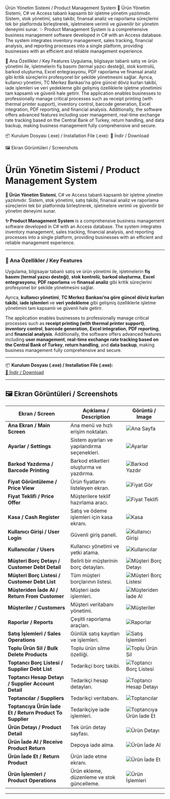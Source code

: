 Ürün Yönetim Sistemi / Product Management System
🌟 Ürün Yönetim Sistemi, C# ve Access tabanlı kapsamlı bir işletme yönetim yazılımıdır. Sistem, stok yönetimi, satış takibi, finansal analiz ve raporlama süreçlerini tek bir platformda birleştirerek, işletmelere verimli ve güvenilir bir yönetim deneyimi sunar.
✨ Product Management System is a comprehensive business management software developed in C# with an Access database. The system integrates inventory management, sales tracking, financial analysis, and reporting processes into a single platform, providing businesses with an efficient and reliable management experience.

🚀 Ana Özellikler / Key Features
Uygulama, bilgisayar tabanlı satış ve ürün yönetimi ile, işletmelerin fiş basımı (termal yazıcı desteği), stok kontrolü, barkod oluşturma, Excel entegrasyonu, PDF raporlama ve finansal analiz gibi kritik süreçlerini profesyonel bir şekilde yönetmesini sağlar.
Ayrıca, kullanıcı yönetimi, TC Merkez Bankası’na göre güncel döviz kurları takibi, iade işlemleri ve veri yedekleme gibi gelişmiş özelliklerle işletme yönetimini tam kapsamlı ve güvenli hale getirir.
The application enables businesses to professionally manage critical processes such as receipt printing (with thermal printer support), inventory control, barcode generation, Excel integration, PDF reporting, and financial analysis. Additionally, the software offers advanced features including user management, real-time exchange rate tracking based on the Central Bank of Turkey, return handling, and data backup, making business management fully comprehensive and secure.

📦 Kurulum Dosyası (.exe) / Installation File (.exe):
🔗 İndir / Download

🖼️ Ekran Görüntüleri / Screenshots
# Ürün Yönetim Sistemi / Product Management System

**🌟 Ürün Yönetim Sistemi**, C# ve Access tabanlı kapsamlı bir işletme yönetim yazılımıdır. Sistem, stok yönetimi, satış takibi, finansal analiz ve raporlama süreçlerini tek bir platformda birleştirerek, işletmelere verimli ve güvenilir bir yönetim deneyimi sunar.  

**✨ Product Management System** is a comprehensive business management software developed in C# with an Access database. The system integrates inventory management, sales tracking, financial analysis, and reporting processes into a single platform, providing businesses with an efficient and reliable management experience.

---

### 🚀 Ana Özellikler / Key Features
Uygulama, bilgisayar tabanlı satış ve ürün yönetimi ile, işletmelerin **fiş basımı (termal yazıcı desteği)**, **stok kontrolü**, **barkod oluşturma**, **Excel entegrasyonu**, **PDF raporlama** ve **finansal analiz** gibi kritik süreçlerini profesyonel bir şekilde yönetmesini sağlar.  

Ayrıca, **kullanıcı yönetimi**, **TC Merkez Bankası’na göre güncel döviz kurları takibi**, **iade işlemleri** ve **veri yedekleme** gibi gelişmiş özelliklerle işletme yönetimini tam kapsamlı ve güvenli hale getirir.  

The application enables businesses to professionally manage critical processes such as **receipt printing (with thermal printer support)**, **inventory control**, **barcode generation**, **Excel integration**, **PDF reporting**, and **financial analysis**. Additionally, the software offers advanced features including **user management**, **real-time exchange rate tracking based on the Central Bank of Turkey**, **return handling**, and **data backup**, making business management fully comprehensive and secure.

---

📦 **Kurulum Dosyası (.exe) / Installation File (.exe):**  
[🔗 İndir / Download](https://drive.google.com/file/d/1cAoHV6GR8eTbx1QWRXVKFuZVp0RTCMYH/view?usp=drive_link)

---

## 🖼️ Ekran Görüntüleri / Screenshots

| Ekran / Screen | Açıklama / Description | Görüntü / Image |
|---------------|-------------------------|-----------------|
| **Ana Ekran / Main Screen** | Ana menü ve hızlı erişim noktaları. | ![Ana Sayfa](Ürün_Yönetim_Sistemi_IMG/Ana_Sayfa.png) |
| **Ayarlar / Settings** | Sistem ayarları ve yapılandırma seçenekleri. | ![Ayarlar](Ürün_Yönetim_Sistemi_IMG/Ayarlar.png) |
| **Barkod Yazdırma / Barcode Printing** | Barkod etiketleri oluşturma ve yazdırma. | ![Barkod Yazdır](Ürün_Yönetim_Sistemi_IMG/Barkod_Yazdır.png) |
| **Fiyat Görüntüleme / Price View** | Ürün fiyatlarını listeleyen ekran. | ![Fiyat Gör](Ürün_Yönetim_Sistemi_IMG/Fiyat_Gör.png) |
| **Fiyat Teklifi / Price Offer** | Müşterilere teklif hazırlama aracı. | ![Fiyat Teklifi](Ürün_Yönetim_Sistemi_IMG/Fiyat_Teklifi.png) |
| **Kasa / Cash Register** | Satış ve ödeme işlemleri için kasa ekranı. | ![Kasa](Ürün_Yönetim_Sistemi_IMG/Kasa.png) |
| **Kullanıcı Girişi / User Login** | Güvenli giriş paneli. | ![Kullanıcı Girişi](Ürün_Yönetim_Sistemi_IMG/Kullanıcı_Girişi.png) |
| **Kullanıcılar / Users** | Kullanıcı yönetimi ve yetki atama. | ![Kullanıcılar](Ürün_Yönetim_Sistemi_IMG/Kullanıcılar.png) |
| **Müşteri Borç Detayı / Customer Debt Detail** | Belirli bir müşterinin borç detayları. | ![Müşteri Borç Detayı](Ürün_Yönetim_Sistemi_IMG/Müşteri_Borç_Detayı.png) |
| **Müşteri Borç Listesi / Customer Debt List** | Tüm müşteri borçlarının listesi. | ![Müşteri Borç Listesi](Ürün_Yönetim_Sistemi_IMG/Müşteri_Borç_Listesi.png) |
| **Müşteriden İade Al / Return From Customer** | Müşteri iade işlemleri. | ![Müşteriden İade Al](Ürün_Yönetim_Sistemi_IMG/Müşteriden_İade_al.png) |
| **Müşteriler / Customers** | Müşteri veritabanı yönetimi. | ![Müşteriler](Ürün_Yönetim_Sistemi_IMG/Müşteriler.png) |
| **Raporlar / Reports** | Çeşitli raporlama araçları. | ![Raporlar](Ürün_Yönetim_Sistemi_IMG/Raporlar.png) |
| **Satış İşlemleri / Sales Operations** | Günlük satış kayıtları ve işlemleri. | ![Satış İşlemleri](Ürün_Yönetim_Sistemi_IMG/Satış_İşlemleri.png) |
| **Toplu Ürün Sil / Bulk Delete Products** | Toplu ürün silme özelliği. | ![Toplu Ürün Sil](Ürün_Yönetim_Sistemi_IMG/Toplu_Ürün_Sil.png) |
| **Toptancı Borç Listesi / Supplier Debt List** | Tedarikçi borç takibi. | ![Toptancı Borç Listesi](Ürün_Yönetim_Sistemi_IMG/Toptancı_Borç_Listesi.png) |
| **Toptancı Hesap Detayı / Supplier Account Detail** | Tedarikçi hesap detayları. | ![Toptancı Hesap Detayı](Ürün_Yönetim_Sistemi_IMG/Toptancı_Hesap_Detayı.png) |
| **Toptancılar / Suppliers** | Tedarikçi veritabanı. | ![Toptancılar](Ürün_Yönetim_Sistemi_IMG/Toptancılar.png) |
| **Toptancıya Ürün İade Et / Return Product To Supplier** | Tedarikçiye iade işlemleri. | ![Toptancıya Ürün İade Et](Ürün_Yönetim_Sistemi_IMG/Toptancıya_Ürün_İade_Et.png) |
| **Ürün Detayı / Product Detail** | Tek ürün detay sayfası. | ![Ürün Detayı](Ürün_Yönetim_Sistemi_IMG/Ürün_Detayı.png) |
| **Ürün İade Al / Receive Product Return** | Depoya iade alma. | ![Ürün İade Al](Ürün_Yönetim_Sistemi_IMG/Ürün_İade_Al.png) |
| **Ürün İade Et / Return Product** | Ürün iade etme ekranı. | ![Ürün İade Et](Ürün_Yönetim_Sistemi_IMG/Ürün_İade_Et.png) |
| **Ürün İşlemleri / Product Operations** | Ürün ekleme, düzenleme ve stok güncelleme. | ![Ürün İşlemleri](Ürün_Yönetim_Sistemi_IMG/Ürün_İşlemleri.png) |

---

